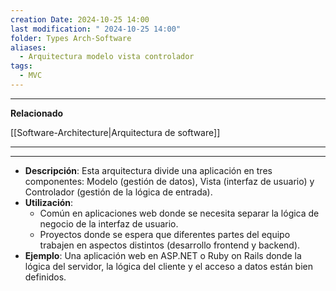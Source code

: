 ```yaml
---
creation Date: 2024-10-25 14:00
last modification: " 2024-10-25 14:00"
folder: Types Arch-Software
aliases:
  - Arquitectura modelo vista controlador
tags:
  - MVC
---
```

___
**Relacionado**

[[Software-Architecture|Arquitectura de software]]
___

___
- **Descripción**: Esta arquitectura divide una aplicación en tres componentes: Modelo (gestión de datos), Vista (interfaz de usuario) y Controlador (gestión de la lógica de entrada).
- **Utilización**:
    - Común en aplicaciones web donde se necesita separar la lógica de negocio de la interfaz de usuario.
    - Proyectos donde se espera que diferentes partes del equipo trabajen en aspectos distintos (desarrollo frontend y backend).
- **Ejemplo**: Una aplicación web en ASP.NET o Ruby on Rails donde la lógica del servidor, la lógica del cliente y el acceso a datos están bien definidos.